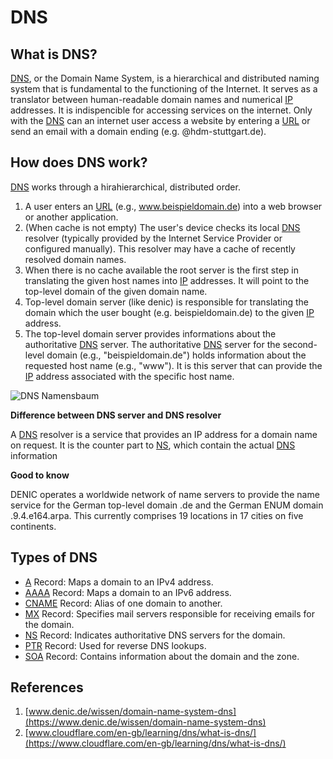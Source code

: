 # DNS

## What is DNS?

[DNS](/acronyms), or the Domain Name System, is a hierarchical and distributed naming system that is fundamental to the functioning of the Internet. It serves as a translator between human-readable domain names and numerical [IP](/acronyms) addresses. It is indispencible for accessing services on the internet. Only with the [DNS](/acronyms)
can an internet user access a website by entering a [URL](/acronyms) or send an email with a domain ending (e.g. @hdm-stuttgart.de).

## How does DNS work?

[DNS](/acronyms) works through a hirahierarchical, distributed order.

1. A user enters an [URL](/acronyms) (e.g., www.beispieldomain.de) into a web browser or another application.
2. (When cache is not empty) The user's device checks its local [DNS](/acronyms) resolver (typically provided by the Internet Service Provider or configured manually). This resolver may have a cache of recently resolved domain names.
3. When there is no cache available the root server is the first step in translating the given host names into [IP](/acronyms) addresses. It will point to the top-level domain of the given domain name.
4. Top-level domain server (like denic) is responsible for translating the domain which the user bought (e.g. beispieldomain.de) to the given [IP](/acronyms) address.
5. The top-level domain server provides informations about the authoritative [DNS](/acronyms) server. The authoritative [DNS](/acronyms) server for the second-level domain (e.g., "beispieldomain.de") holds information about the requested host name (e.g., "www"). It is this server that can provide the [IP](/acronyms) address associated with the specific host name.

![DNS Namensbaum](https://www.denic.de/fileadmin/public/user_upload/namensbaum.jpg.webp)

**Difference between DNS server and DNS resolver**

A [DNS](/acronyms) resolver is a service that provides an IP address for a domain name on request. It is the counter part to [NS](/acronyms), which contain the actual [DNS](/acronyms) information

**Good to know**

DENIC operates a worldwide network of name servers to provide the name service for the German top-level domain .de and the German ENUM domain .9.4.e164.arpa. This currently comprises 19 locations in 17 cities on five continents.

## Types of DNS

- [A](/acronyms) Record: Maps a domain to an IPv4 address.
- [AAAA](/acronyms) Record: Maps a domain to an IPv6 address.
- [CNAME](/acronyms) Record: Alias of one domain to another.
- [MX](/acronyms) Record: Specifies mail servers responsible for receiving emails for the domain.
- [NS](/acronyms) Record: Indicates authoritative DNS servers for the domain.
- [PTR](/acronyms) Record: Used for reverse DNS lookups.
- [SOA](/acronyms) Record: Contains information about the domain and the zone.

## References

1. [www.denic.de/wissen/domain-name-system-dns](https://www.denic.de/wissen/domain-name-system-dns)
2. [www.cloudflare.com/en-gb/learning/dns/what-is-dns/](https://www.cloudflare.com/en-gb/learning/dns/what-is-dns/)
